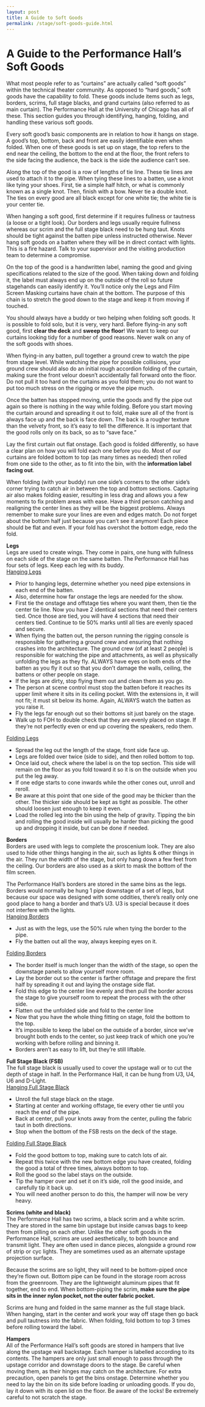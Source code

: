 ```yaml
---
layout: post
title: A Guide to Soft Goods
permalink: /stage/soft-goods-guide.html
---
```


# A Guide to the Performance Hall’s Soft Goods
What most people refer to as “curtains” are actually called “soft goods” within the technical theater community. As opposed to “hard goods,” soft goods have the capability to fold. These goods include items such as legs, borders, scrims, full stage blacks, and grand curtains (also referred to as main curtain). The Performance Hall at the University of Chicago has all of these. This section guides you through identifying, hanging, folding, and handling these various soft goods.

Every soft good’s basic components are in relation to how it hangs on stage. A good’s top, bottom, back and front are easily identifiable even when folded. When one of these goods is set up on stage, the top refers to the end near the ceiling, the bottom to the end at the floor, the front refers to the side facing the audience, the back is the side the audience can’t see.

Along the top of the good is a row of lengths of tie line. These tie lines are used to attach it to the pipe. When tying these lines to a batten, use a knot like tying your shoes. First, tie a simple half hitch, or what is commonly known as a single knot. Then, finish with a bow. Never tie a double knot. The ties on every good are all black except for one white tie; the white tie is your center tie.

When hanging a soft good, first determine if it requires fullness or tautness (a loose or a tight look). Our borders and legs usually require fullness whereas our scrim and the full stage black need to be hung taut. Knots should be tight against the batten pipe unless instructed otherwise.  Never hang soft goods on a batten where they will be in direct contact with lights. This is a fire hazard. Talk to your supervisor and the visiting production team to determine a compromise.

On the top of the good is a handwritten label, naming the good and giving specifications related to the size of the good. When taking down and folding it, the label must always end up on the outside of the roll so future stagehands can easily identify it. You’ll notice only the Legs and Film Screen Masking curtains have chain at the bottom. The purpose of this chain is to stretch the good down to the stage and keep it from moving if touched.

You should always have a buddy or two helping when folding soft goods. It is possible to fold solo, but it is very, very hard. Before flying-in any soft good, first **clear the deck** and **sweep the floor**! We want to keep our curtains looking tidy for a number of good reasons. Never walk on any of the soft goods with shoes.

When flying-in any batten, pull together a ground crew to watch the pipe from stage level. While watching the pipe for possible collisions, your ground crew should also do an initial rough accordion folding of the curtain, making sure the front velour doesn’t accidentally fall forward onto the floor. Do not pull it too hard on the curtains as you fold them; you do not want to put too much stress on the rigging or move the pipe much.

Once the batten has stopped moving, untie the goods and fly the pipe out again so there is nothing in the way while folding. Before you start moving the curtain around and spreading it out to fold, make sure all of the front is always face up and the back is face down. The back is a rougher texture than the velvety front, so it’s easy to tell the difference. It is important that the good rolls only on its back, so as to “save face.”  

Lay the first curtain out flat onstage. Each good is folded differently, so have a clear plan on how you will fold each one before you do. Most of our curtains are folded bottom to top (as many times as needed) then rolled from one side to the other, as to fit into the bin, with the **information label facing out**.

When folding (with your buddy) run one side’s corners to the other side’s corner trying to catch air in between the top and bottom sections. Capturing air also makes folding easier, resulting in less drag and allows you a few moments to fix problem areas with ease. Have a third person catching and realigning the center lines as they will be the biggest problems. Always remember to make sure your lines are even and edges match. Do not forget about the bottom half just because you can’t see it anymore! Each piece should be flat and even. If your fold has overshot the bottom edge, redo the fold.

**Legs**  
Legs are used to create wings. They come in pairs, one hung with fullness on each side of the stage on the same batten. The Performance Hall has four sets of legs. Keep each leg with its buddy.  
<u>Hanging Legs</u>  

* Prior to hanging legs, determine whether you need pipe extensions in each end of the batten.
* Also, determine how far onstage the legs are needed for the show.
* First tie the onstage and offstage ties where you want them, then tie the center tie line. Now you have 2 identical sections that need their centers tied. Once those are tied, you will have 4 sections that need their centers tied. Continue to tie 50% marks until all ties are evenly spaced and secure.
* When flying the batten out, the person running the rigging console is responsible for gathering a ground crew and ensuring that nothing crashes into the architecture. The ground crew (of at least 2 people) is responsible for watching the pipe and attachments, as well as physically unfolding the legs as they fly. ALWAYS have eyes on both ends of the batten as you fly it out so that you don’t damage the walls, ceiling, the battens or other people on stage.
* If the legs are dirty, stop flying them out and clean them as you go.
* The person at scene control must stop the batten before it reaches its upper limit where it sits in its ceiling pocket. With the extensions in, it will not fit; it must sit below its home. Again, ALWAYS watch the batten as you raise it.  
* Fly the legs far enough out so their bottoms sit just barely on the stage.
* Walk up to FOH to double check that they are evenly placed on stage. If they’re not perfectly even or end up covering the speakers, redo them.  

<u>Folding Legs</u>  

* Spread the leg out the length of the stage, front side face up.
* Legs are folded over twice (side to side), and then rolled bottom to top.
* Once laid out, check where the label is on the top section. This side will remain on the floor as you fold toward it so it is on the outside when you put the leg away.
* If one edge starts to cone inwards while the other cones out, unroll and reroll.
* Be aware at this point that one side of the good may be thicker than the other. The thicker side should be kept as tight as possible. The other should loosen just enough to keep it even.
* Load the rolled leg into the bin using the help of gravity. Tipping the bin and rolling the good inside will usually be harder than picking the good up and dropping it inside, but can be done if needed.

**Borders**  
Borders are used with legs to complete the proscenium look. They are also used to hide other things hanging in the air, such as lights & other things in the air. They run the width of the stage, but only hang down a few feet from the ceiling. Our borders are also used as a skirt to mask the bottom of the film screen.

The Performance Hall’s borders are stored in the same bins as the legs. Borders would normally be hung 1 pipe downstage of a set of legs, but because our space was designed with some oddities, there’s really only one good place to hang a border and that’s U3. U3 is special because it does not interfere with the lights.  
<u>Hanging Borders</u>

* Just as with the legs, use the 50% rule when tying the border to the pipe.
* Fly the batten out all the way, always keeping eyes on it.

<u>Folding Borders</u>

* The border itself is much longer than the width of the stage, so open the downstage panels to allow yourself more room.
* Lay the border out so the center is farther offstage and prepare the first half by spreading it out and laying the onstage side flat.
* Fold this edge to the center line evenly and then pull the border across the stage to give yourself room to repeat the process with the other side.
* Flatten out the unfolded side and fold to the center line
* Now that you have the whole thing fitting on stage, fold the bottom to the top.
* It’s impossible to keep the label on the outside of a border, since we’ve brought both ends to the center, so just keep track of which one you’re working with before rolling and binning it.
* Borders aren’t as easy to lift, but they’re still liftable.

**Full Stage Black (FSB)**  
The full stage black is usually used to cover the upstage wall or to cut the depth of stage in half. In the Performance Hall, it can be hung from U3, U4, U6 and D-Light.  
<u>Hanging Full Stage Black</u>

* Unroll the full stage black on the stage.
* Starting at center and working offstage, tie every other tie until you reach the end of the pipe.
* Back at center, pull your knots away from the center, pulling the fabric taut in both directions.
* Stop when the bottom of the FSB rests on the deck of the stage.

<u>Folding Full Stage Black</u>

* Fold the good bottom to top, making sure to catch lots of air.
* Repeat this twice with the new bottom edge you have created, folding the good a total of three times, always bottom to top.
* Roll the good so the label stays on the outside.
* Tip the hamper over and set it on it’s side, roll the good inside, and carefully tip it back up.
* You will need another person to do this, the hamper will now be very heavy.

**Scrims (white and black)**  
The Performance Hall has two scrims, a black scrim and a white scrim. They are stored in the same bin upstage but inside canvas bags to keep them from pilling on each other.  Unlike the other soft goods in the Performance Hall, scrims are used aesthetically, to both bounce and transmit light. They are often used in dance pieces, alongside a ground row of strip or cyc lights.  They are sometimes used as an alternate upstage projection surface.

Because the scrims are so light, they will need to be bottom-piped once they’re flown out. Bottom pipe can be found in the storage room across from the greenroom. They are the lightweight aluminum pipes that fit together, end to end. When bottom-piping the scrim, **make sure the pipe sits in the inner nylon pocket, not the outer fabric pocket.**

Scrims are hung and folded in the same manner as the full stage black. When hanging, start in the center and work your way off stage then go back and pull tautness into the fabric. When folding, fold bottom to top 3 times before rolling toward the label.

**Hampers**  
All of the Performance Hall’s soft goods are stored in hampers that live along the upstage wall backstage. Each hamper is labelled according to its contents. The hampers are only just small enough to pass through the upstage corridor and downstage doors to the stage. Be careful when moving them, as their hinges may catch on the architecture. For extra precaution, open panels to get the bins onstage. Determine whether you need to lay the bin on its side before loading or unloading goods. If you do, lay it down with its open lid on the floor. Be aware of the locks! Be extremely careful to not scratch the stage.
